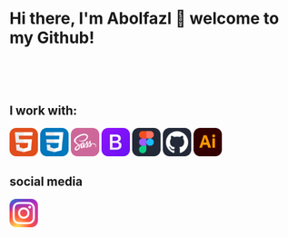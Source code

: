 <h1>Hi there, I'm Abolfazl 👋 welcome to my Github!</h1>
</br>
</br>
</br>
<div>
  <h2>I work with:</h2>
  <img src='https://github.com/tandpfun/skill-icons/blob/main/icons/HTML.svg'  style='width:50px' />
  <img src='https://github.com/tandpfun/skill-icons/blob/main/icons/CSS.svg'  style='width:50px' />
  <img src='https://github.com/tandpfun/skill-icons/blob/main/icons/Sass.svg'  style='width:50px' />
  <img src='https://github.com/tandpfun/skill-icons/blob/main/icons/Bootstrap.svg'  style='width:50px' />
  <img src='https://github.com/tandpfun/skill-icons/blob/main/icons/Figma-Dark.svg'  style='width:50px' />
  <img src='https://github.com/tandpfun/skill-icons/blob/main/icons/Github-Dark.svg'  style='width:50px' />
  <img src='https://github.com/tandpfun/skill-icons/blob/main/icons/Illustrator.svg'  style='width:50px' />
</div>

<div>
  <h2>social media</h2>
  <a href='https://www.instagram.com/ll.askari.242.ll/'>
    <img src='https://github.com/tandpfun/skill-icons/blob/main/icons/Instagram.svg'  style='width:50px' />
  </a>
</div>
